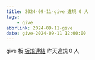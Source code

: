 ```yaml
---
title: 2024-09-11-give 違規 0 人
tags:
    - give
abbrlink: 2024-09-11-give
date: give-2024-09-11 12:00:00
---
```

give 板 [板規連結](https://www.ptt.cc/bbs/give/M.1612495900.A.C32.html)
昨天違規 0 人
